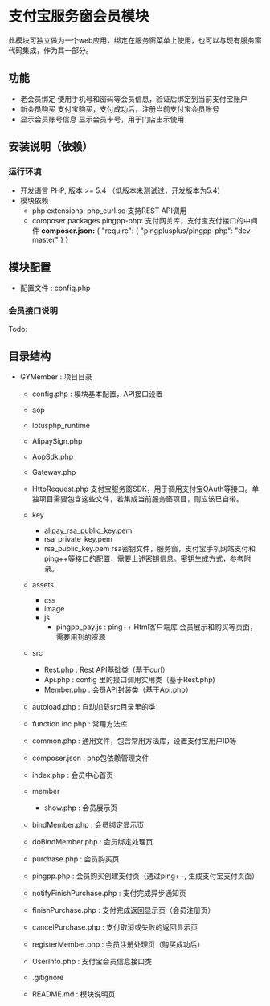 # 支付宝服务窗会员模块
此模块可独立做为一个web应用，绑定在服务窗菜单上使用，也可以与现有服务窗代码集成，作为其一部分。

## 功能
- 老会员绑定
	使用手机号和密码等会员信息，验证后绑定到当前支付宝账户
- 新会员购买
	支付宝购买，支付成功后，注册当前支付宝会员账号
- 显示会员账号信息
	显示会员卡号，用于门店出示使用

## 安装说明（依赖）
### 运行环境
- 开发语言
	PHP, 版本 \>= 5.4 （低版本未测试过，开发版本为5.4）
- 模块依赖
	- php extensions: php\_curl.so
		支持REST API调用
	- composer packages 
		pingpp-php:  支付网关库，支付宝支付接口的中间件
		**composer.json:**
	{
	  "require": {
	    "pingplusplus/pingpp-php": "dev-master"
	  }
	}
## 模块配置
- 配置文件 : config.php

### 会员接口说明 
Todo:
## 目录结构
- GYMember : 项目目录
	-  config.php : 模块基本配置，API接口设置

	- aop
	- lotusphp\_runtime
	- AlipaySign.php
	- AopSdk.php
	- Gateway.php
	- HttpRequest.php
		支付宝服务窗SDK，用于调用支付宝OAuth等接口。单独项目需要包含这些文件，若集成当前服务窗项目，则应该已自带。

	-  key
		- alipay\_rsa\_public\_key.pem
		- rsa\_private\_key.pem
		- rsa\_public\_key.pem
		rsa密钥文件，服务窗，支付宝手机网站支付和ping++等接口的配置，需要上述密钥信息。密钥生成方式，参考附录。

	- assets
		- css
		- image
		- js
			- pingpp\_pay.js : ping++ Html客户端库
		会员展示和购买等页面，需要用到的资源

	- src
		- Rest.php : Rest API基础类（基于curl）
		- Api.php : config 里的接口调用实用类（基于Rest.php)
		- Member.php : 会员API封装类（基于Api.php）
	- autoload.php : 自动加载src目录里的类
	- function.inc.php : 常用方法库
	- common.php : 通用文件，包含常用方法库，设置支付宝用户ID等
	- composer.json : php包依赖管理文件

	- index.php : 会员中心首页
	- member
		- show.php : 会员展示页
	- bindMember.php : 会员绑定显示页
	- doBindMember.php : 会员绑定处理页
	- purchase.php : 会员购买页
	- pingpp.php : 会员购买创建支付页（通过ping++, 生成支付宝支付页面）
	- notifyFinishPurchase.php : 支付完成异步通知页
	- finishPurchase.php : 支付完成返回显示页（会员注册页）
	- cancelPurchase.php : 支付取消或失败的返回显示页
	- registerMember.php : 会员注册处理页（购买成功后）

	- UserInfo.php : 支付宝会员信息接口类
	- .gitignore
	- README.md : 模块说明页